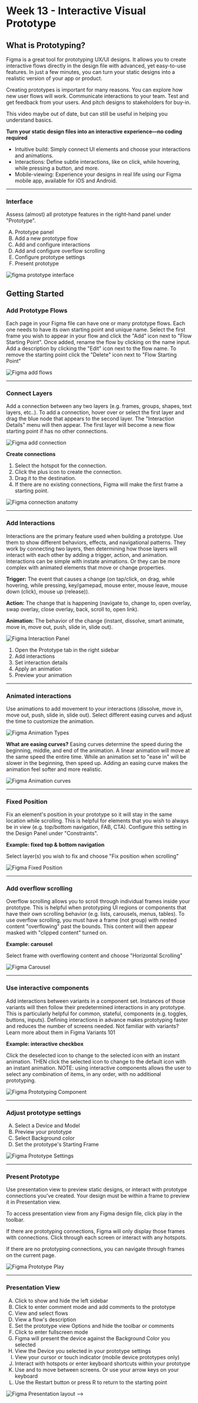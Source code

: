 # Week 13 - Interactive Visual Prototype

<Countdown date="2024-12-25" customMessage="No need to rush ahead. This content will be available before this week's theory class, so just focus on what we're learning this week.">

## What is Prototyping?

Figma is a great tool for prototyping UX/UI designs. It allows you to create interactive flows directly in the design file with advanced, yet easy-to-use features. In just a few minutes, you can turn your static designs into a realistic version of your app or product.

Creating prototypes is important for many reasons. You can explore how new user flows will work. Communicate interactions to your team. Test and get feedback from your users. And pitch designs to stakeholders for buy-in.

This video maybe out of date, but can still be useful in helping you understand basics.
<YouTube
  title="Figma Tutorial: Prototyping"
  url="https://www.youtube.com/embed/-sAAa-CCOcg"
/>

**Turn your static design files into an interactive experience—no coding required**

- Intuitive build: Simply connect UI elements and choose your interactions and animations.
- Interactions: Define subtle interactions, like on click, while hovering, while pressing a button, and more.
- Mobile-viewing: Experience your designs in real life using our Figma mobile app, available for iOS and Android.

---

### Interface

Assess (almost) all prototype features in the right-hand panel under "Prototype".

<ol type="A">
<li>Prototype panel</li>
<li>Add a new prototype flow</li>
<li>Add and configure interactions</li>
<li>Add and configure overflow scrolling</li>
<li>Configure prototype settings</li>
<li>Present prototype</li>
</ol>

![figma prototype interface](./figma-prototype-interface.png)

## Getting Started

### Add Prototype Flows

Each page in your Figma file can have one or many prototype flows. Each one needs to have its own starting point and unique name. Select the first frame you wish to appear in your flow and click the "Add" icon next to "Flow Starting Point". Once added, rename the flow by clicking on the name input. Add a description by clicking the "Edit" icon next to the flow name. To remove the starting point click the "Delete" icon next to "Flow Starting Point"

![Figma add flows](./figma-add-flows.gif)

---

### Connect Layers

Add a connection between any two layers (e.g. frames, groups, shapes, text layers, etc..). To add a connection, hover over or select the first layer and drag the blue node that appears to the second layer. The "Interaction Details" menu will then appear. The first layer will become a new flow starting point if has no other connections.

![Figma add connection](./figma-connect.gif)

**Create connections**

1. Select the hotspot for the connection.
2. Click the plus icon to create the connection.
3. Drag it to the destination.
4. If there are no existing connections, Figma will make the first frame a starting point.

![Figma connection anatomy](./figma-connection-anatomy.png)

---

### Add Interactions

Interactions are the primary feature used when building a prototype. Use them to show different behaviors, effects, and navigational patterns. They work by connecting two layers, then determining how those layers will interact with each other by adding a trigger, action, and animation. Interactions can be simple with instate animations. Or they can be more complex with animated elements that move or change properties.

**Trigger:** The event that causes a change (on tap/click, on drag, while hovering, while pressing, key/gamepad, mouse enter, mouse leave, mouse down (click), mouse up (release)).

**Action:** The change that is happening (navigate to, change to, open overlay, swap overlay, close overlay, back, scroll to, open link).

**Animation:** The behavior of the change (instant, dissolve, smart animate, move in, move out, push, slide in, slide out).

![Figma Interaction Panel](./figma-add-interaction.png)

1. Open the Prototype tab in the right sidebar
2. Add interactions
3. Set interaction details
4. Apply an animation
5. Preview your animation

---

### Animated interactions

Use animations to add movement to your interactions (dissolve, move in, move out, push, slide in, slide out). Select different easing curves and adjust the time to customize the animation.

![Figma Animation Types](./figma-animation-types.gif)

**What are easing curves?** Easing curves determine the speed during the beginning, middle, and end of the animation. A linear animation will move at the same speed the entire time. While an animation set to "ease in" will be slower in the beginning, then speed up. Adding an easing curve makes the animation feel softer and more realistic.

![Figma Animation curves](./figma-curves.gif)

---

### Fixed Position

Fix an element's position in your prototype so it will stay in the same location while scrolling. This is helpful for elements that you wish to always be in view (e.g. top/bottom navigation, FAB, CTA). Configure this setting in the Design Panel under "Constraints".

**Example: fixed top & bottom navigation**

Select layer(s) you wish to fix and choose "Fix position when scrolling"

![Figma Fixed Position](./figma-fixed-position.png)

---

### Add overflow scrolling

Overflow scrolling allows you to scroll through individual frames inside your prototype. This is helpful when prototyping UI regions or components that have their own scrolling behavior (e.g. lists, carousels, menus, tables). To use overflow scrolling, you must have a frame (not group) with nested content "overflowing" past the bounds. This content will then appear masked with "clipped content" turned on.

**Example: carousel**

Select frame with overflowing content and choose "Horizontal Scrolling"

![Figma Carousel](./figma-overflow-scroll.png)

---

### Use interactive components

Add interactions between variants in a component set. Instances of those variants will then follow their predetermined interactions in any prototype. This is particularly helpful for common, stateful, components (e.g. toggles, buttons, inputs). Defining interactions in advance makes prototyping faster and reduces the number of screens needed. Not familiar with variants? Learn more about them in Figma Variants 101

<YouTube
  title="Figma tutorial: Interactive components"
  url="https://www.youtube.com/embed/ReNbXhaL3Xk"
/>

**Example: interactive checkbox**

Click the deselected icon to change to the selected icon with an instant animation. THEN click the selected icon to change to the default icon with an instant animation. NOTE: using interactive components allows the user to select any combination of items, in any order, with no additional prototyping.

![Figma Prototyping Component](./Figma-prototype-component.png)

---

### Adjust prototype settings

<ol type="A">
<li>Select a Device and Model</li>
<li>Preview your prototype</li>
<li>Select Background color</li>
<li>Set the prototype's Starting Frame</li>
</ol>

![Figma Prototype Settings](./figma-prototype-settings.png)

---

### Present Prototype

Use presentation view to preview static designs, or interact with prototype connections you've created. Your design must be within a frame to preview it in Presentation view.

To access presentation view from any Figma design file, click play in the toolbar.

If there are prototyping connections, Figma will only display those frames with connections. Click through each screen or interact with any hotspots.

If there are no prototyping connections, you can navigate through frames on the current page.

![Figma Prototype Play](./Figma-play-icon.png)

---

### Presentation View

<ol type="A">
  <li>Click to show and hide the left sidebar</li>
  <li>Click to enter comment mode and add comments to the prototype</li>
  <li>View and select flows</li>
  <li>View a flow's description</li>
  <li>Set the prototype view Options and hide the toolbar or comments</li>
  <li>Click to enter fullscreen mode</li>
  <li>Figma will present the device against the Background Color you selected</li>
  <li>View the Device you selected in your prototype settings</li>
  <li>View your cursor or touch indicator (mobile device prototypes only)</li>
  <li>Interact with hotspots or enter keyboard shortcuts within your prototype</li>
  <li>Use and to move between screens. Or use your arrow keys on your keyboard</li>
  <li>Use the Restart button or press R to return to the starting point</li>
</ol>

![Figma Presentation layout](./Figma-presentation-layout.png) -->

</Countdown>
